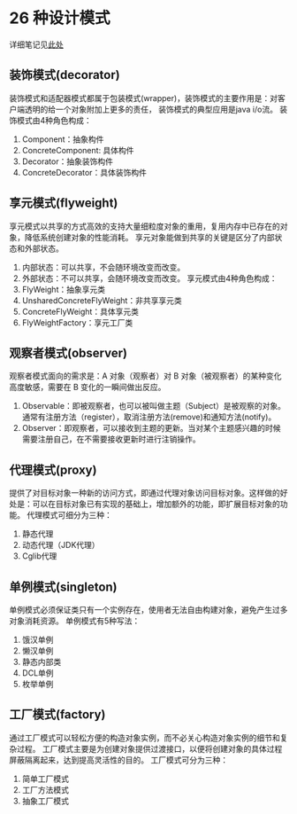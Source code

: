 # 26 种设计模式
详细笔记见[此处](https://github.com/DuanJiaNing/Learning-materials/blob/master/%E8%AE%BE%E8%AE%A1%E6%A8%A1%E5%BC%8F)

## 装饰模式(decorator)
装饰模式和适配器模式都属于包装模式(wrapper)，装饰模式的主要作用是：对客户端透明的给一个对象附加上更多的责任，
装饰模式的典型应用是java i/o流。
装饰模式由4种角色构成：
1. Component：抽象构件
2. ConcreteComponent: 具体构件
3. Decorator：抽象装饰构件
4. ConcreteDecorator：具体装饰构件

## 享元模式(flyweight)
享元模式以共享的方式高效的支持大量细粒度对象的重用，复用内存中已存在的对象，降低系统创建对象的性能消耗。
享元对象能做到共享的关键是区分了内部状态和外部状态。 
1. 内部状态：可以共享，不会随环境改变而改变。
2. 外部状态：不可以共享，会随环境改变而改变。
享元模式由4种角色构成：
1. FlyWeight：抽象享元类
2. UnsharedConcreteFlyWeight：非共享享元类
3. ConcreteFlyWeight：具体享元类
4. FlyWeightFactory：享元工厂类

## 观察者模式(observer)
观察者模式面向的需求是：A 对象（观察者）对 B 对象（被观察者）的某种变化高度敏感，需要在 B 变化的一瞬间做出反应。
1. Observable：即被观察者，也可以被叫做主题（Subject）是被观察的对象。通常有注册方法（register），取消注册方法(remove)和通知方法(notify)。
2. Observer：即观察者，可以接收到主题的更新。当对某个主题感兴趣的时候需要注册自己，在不需要接收更新时进行注销操作。

## 代理模式(proxy)
提供了对目标对象一种新的访问方式，即通过代理对象访问目标对象。这样做的好处是：可以在目标对象已有实现的基础上，增加额外的功能，即扩展目标对象的功能。
代理模式可细分为三种：
1. 静态代理
2. 动态代理（JDK代理）
3. Cglib代理

## 单例模式(singleton)
单例模式必须保证类只有一个实例存在，使用者无法自由构建对象，避免产生过多对象消耗资源。
单例模式有5种写法：
1. 饿汉单例
2. 懒汉单例
3. 静态内部类
4. DCL单例
5. 枚举单例

## 工厂模式(factory)
通过工厂模式可以轻松方便的构造对象实例，而不必关心构造对象实例的细节和复杂过程。
工厂模式主要是为创建对象提供过渡接口，以便将创建对象的具体过程屏蔽隔离起来，达到提高灵活性的目的。 
工厂模式可分为三种：
1. 简单工厂模式
2. 工厂方法模式
3. 抽象工厂模式